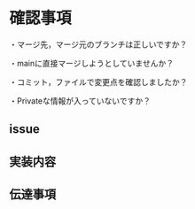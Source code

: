 # 確認事項

・マージ先，マージ元のブランチは正しいですか？

・mainに直接マージしようとしていませんか？

・コミット，ファイルで変更点を確認しましたか？

・Privateな情報が入っていないですか？

## issue

## 実装内容

## 伝達事項
